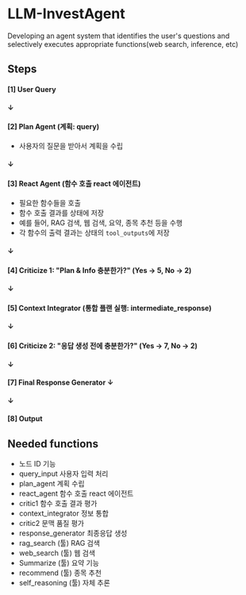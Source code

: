 # LLM-InvestAgent
Developing an agent system that identifies the user's questions and selectively executes appropriate functions(web search, inference, etc)

## Steps
#### [1] User Query
####     ↓ 
#### [2] Plan Agent (계획: query)
- 사용자의 질문을 받아서 계획을 수립
####     ↓ 
#### [3] React Agent (함수 호출 react 에이전트)
- 필요한 함수들을 호출
- 함수 호출 결과를 상태에 저장
- 예를 들어, RAG 검색, 웹 검색, 요약, 종목 추천 등을 수행
- 각 함수의 출력 결과는 상태의 `tool_outputs`에 저장
####     ↓ 
#### [4] Criticize 1: "Plan & Info 충분한가?" (Yes -> 5, No -> 2)
####     ↓ 
#### [5] Context Integrator (통합 플랜 실행: intermediate_response)
####     ↓ 
#### [6] Criticize 2: "응답 생성 전에 충분한가?" (Yes -> 7, No -> 2)
####     ↓ 
#### [7] Final Response Generator     ↓
####     ↓ 
#### [8] Output

## Needed functions
- 노드 ID	기능
- query_input	사용자 입력 처리
- plan_agent	계획 수립
- react_agent	함수 호출 react 에이전트
- critic1	함수 호출 결과 평가
- context_integrator	정보 통합
- critic2	문맥 품질 평가
- response_generator	최종응답 생성
- rag_search	(툴) RAG 검색
- web_search	(툴) 웹 검색
- Summarize	(툴) 요약 기능
- recommend	(툴) 종목 추천
- self_reasoning	(툴) 자체 추론

